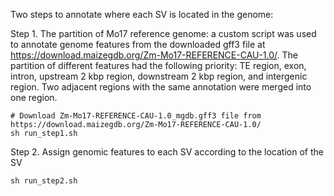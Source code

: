 Two steps to annotate where each SV is located in the genome:

Step 1. The partition of Mo17 reference genome: a custom script was used to annotate genome features from the downloaded gff3 file at https://download.maizegdb.org/Zm-Mo17-REFERENCE-CAU-1.0/. The partition of different features had the following priority: TE region, exon, intron, upstream 2 kbp region, downstream 2 kbp region, and intergenic region. Two adjacent regions with the same annotation were merged into one region. 
```
# Download Zm-Mo17-REFERENCE-CAU-1.0_mgdb.gff3 file from https://download.maizegdb.org/Zm-Mo17-REFERENCE-CAU-1.0/
sh run_step1.sh
```

Step 2. Assign genomic features to each SV according to the location of the SV
```
sh run_step2.sh
```
